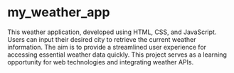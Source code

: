 # my_weather_app
This weather application, developed using HTML, CSS, and JavaScript. Users can input their desired city to retrieve the current weather information. The aim is to provide a streamlined user experience for accessing essential weather data quickly. This project serves as a learning opportunity for web technologies and integrating weather APIs.
